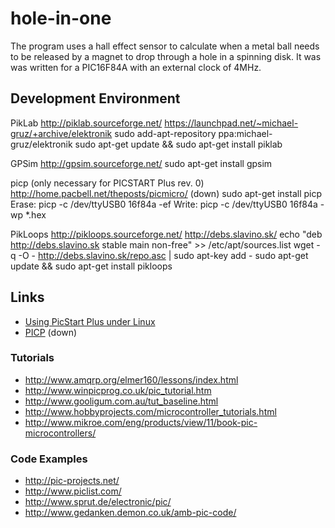 # hole-in-one

The program uses a hall effect sensor to calculate when a metal ball needs to be released by a magnet to drop through a hole in a spinning disk.
It was was written for a PIC16F84A with an external clock of 4MHz.

## Development Environment

PikLab
http://piklab.sourceforge.net/
https://launchpad.net/~michael-gruz/+archive/elektronik
sudo add-apt-repository ppa:michael-gruz/elektronik
sudo apt-get update &&  sudo apt-get install piklab

GPSim
http://gpsim.sourceforge.net/
sudo apt-get install gpsim

picp (only necessary for PICSTART Plus rev. 0)
http://home.pacbell.net/theposts/picmicro/ (down)
sudo apt-get install picp
Erase: picp -c /dev/ttyUSB0 16f84a -ef
Write: picp -c /dev/ttyUSB0 16f84a -wp *.hex

PikLoops
http://pikloops.sourceforge.net/
http://debs.slavino.sk/
echo "deb http://debs.slavino.sk stable main non-free" >> /etc/apt/sources.list
wget -q -O - http://debs.slavino.sk/repo.asc | sudo apt-key add -
sudo apt-get update && sudo apt-get install pikloops

## Links
* [Using PicStart Plus under Linux](http://www.warpedlogic.co.uk/node/9/)
* [PICP](http://home.pacbell.net/theposts/picmicro/PICPmanual.html) (down)
### Tutorials
* http://www.amqrp.org/elmer160/lessons/index.html
* http://www.winpicprog.co.uk/pic_tutorial.htm
* http://www.gooligum.com.au/tut_baseline.html
* http://www.hobbyprojects.com/microcontroller_tutorials.html
* http://www.mikroe.com/eng/products/view/11/book-pic-microcontrollers/
### Code Examples
* http://pic-projects.net/
* http://www.piclist.com/
* http://www.sprut.de/electronic/pic/
* http://www.gedanken.demon.co.uk/amb-pic-code/
